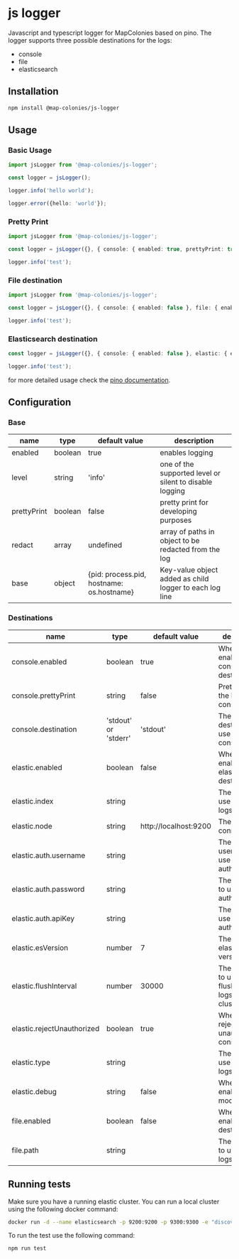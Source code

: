 # js logger

Javascript and typescript logger for MapColonies based on pino.
The logger supports three possible destinations for the logs:
- console
- file
- elasticsearch

## Installation
```sh
npm install @map-colonies/js-logger
```

## Usage
### Basic Usage
```typescript
import jsLogger from '@map-colonies/js-logger';

const logger = jsLogger();

logger.info('hello world');

logger.error({hello: 'world'});
```

### Pretty Print
```typescript
import jsLogger from '@map-colonies/js-logger';

const logger = jsLogger({}, { console: { enabled: true, prettyPrint: true } });

logger.info('test');
```

### File destination
```typescript
import jsLogger from '@map-colonies/js-logger';

const logger = jsLogger({}, { console: { enabled: false }, file: { enabled: true, path: 'logs/app.log' } });

logger.info('test');
```

### Elasticsearch destination
```typescript
const logger = jsLogger({}, { console: { enabled: false }, elastic: { enabled: true, node: 'http://localhost:9200' } });

logger.info('test');
```



for more detailed usage check the [pino documentation](https://github.com/pinojs/pino).

## Configuration
### Base
| name |type| default value | description
|---|---|---|---|
enabled | boolean | true| enables logging
level | string | 'info' | one of the supported level or silent to disable logging
prettyPrint | boolean |false| pretty print for developing purposes
redact | array | undefined| array of paths in object to be redacted from the log
base | object | {pid: process.pid, hostname: os.hostname} | Key-value object added as child logger to each log line

### Destinations
| name |type| default value | description | env
|---|---|---|---|---|
console.enabled | boolean | true | Whether to enable the console destination | LOGGER_CONSOLE_ENABLED
console.prettyPrint | string | false | Pretty print the logs the console | LOGGER_CONSOLE_PRETTY_PRINT
console.destination | 'stdout' or 'stderr' | 'stdout' | The destination to use for the console logs | LOGGER_CONSOLE_DESTINATION
elastic.enabled | boolean | false | Whether to enable the elastic destination | LOGGER_ELASTIC_ENABLED
elastic.index | string | | The index to use for the logs | LOGGER_ELASTIC_INDEX
elastic.node | string | http://localhost:9200 | The node to connect to | LOGGER_ELASTIC_NODE
elastic.auth.username | string | | The username to use for authentication | LOGGER_ELASTIC_AUTH_USERNAME
elastic.auth.password | string | | The password to use for authentication | LOGGER_ELASTIC_AUTH_PASSWORD
elastic.auth.apiKey | string | | The api key to use for authentication | LOGGER_ELASTIC_AUTH_API_KEY
elastic.esVersion | number | 7 | The elasticsearch version to use | LOGGER_ELASTIC_ES_VERSION
elastic.flushInterval | number | 30000 | The interval to use for flushing the logs to the cluster | LOGGER_ELASTIC_FLUSH_INTERVAL
elastic.rejectUnauthorized | boolean | true | Whether to reject unauthorized connections | LOGGER_ELASTIC_REJECT_UNAUTHORIZED
elastic.type | string | | The type to use for the logs | LOGGER_ELASTIC_TYPE
elastic.debug | string | false | Whether to enable debug mode | LOGGER_ELASTIC_DEBUG
file.enabled | boolean | false | Whether to enable the file destination | - |
file.path | string | | The file path to use for the logs  | - |

## Running tests
Make sure you have a running elastic cluster. You can run a local cluster using the following docker command:
```sh
docker run -d --name elasticsearch -p 9200:9200 -p 9300:9300 -e "discovery.type=single-node" -e ES_JAVA_OPTS="-Xms750m -Xmx750m" --env "xpack.security.enabled=false" elasticsearch:8.11.1
```

To run the test use the following command:
```
npm run test
```
